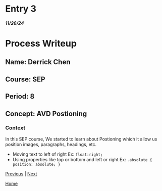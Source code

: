 # Entry 3
##### 11/26/24

# Process Writeup

## Name: Derrick Chen
## Course: SEP
## Period: 8
## Concept: AVD Postioning 

### Context
In this SEP course, We started to learn about Postioning which it allow us position images, paragraphs, headings, etc.
* Moving text to left of right  Ex: `float:right;`
* Using properties like top or bottom and left or right  Ex: `.absolute {
position: absolute;
}`


[Previous](entry02.md) | [Next](entry04.md)

[Home](../README.md)
